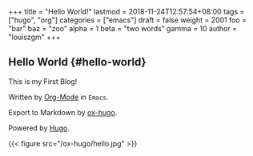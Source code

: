 +++
title = "Hello World!"
lastmod = 2018-11-24T12:57:54+08:00
tags = ["hugo", "org"]
categories = ["emacs"]
draft = false
weight = 2001
foo = "bar"
baz = "zoo"
alpha = 1
beta = "two words"
gamma = 10
author = "louiszgm"
+++

## Hello World {#hello-world}

This is my First Blog!

Written by [Org-Mode](https://orgmode.org/) in `Emacs`.

Export to Markdown by [ox-hugo](https://ox-hugo.scripter.co/).

Powered by [Hugo](https://gohugo.io/).

<!--more-->

{{< figure src="/ox-hugo/hello.jpg" >}}
